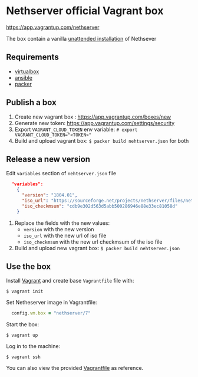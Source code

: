 # Nethserver official Vagrant box

https://app.vagrantup.com/nethserver

The box contain a vanilla [unattended installation](http://docs.nethserver.org/en/v7/installation.html#installation-unattended) of Nethsever

## Requirements

 * [virtualbox](https://www.virtualbox.org/)
 * [ansible](https://www.ansible.com/)
 * [packer](https://www.packer.io/)

## Publish a box

1. Create new vagrant box : https://app.vagrantup.com/boxes/new
1. Generate new token: https://app.vagrantup.com/settings/security
1. Export `VAGRANT_CLOUD_TOKEN` env variable: `# export VAGRANT_CLOUD_TOKEN="<TOKEN>"`
1. Build and upload vagrant box: `$ packer build nehtserver.json` for both

## Release a new version

Edit `variables` section of  `nehtserver.json` file
```json
  "variables":
    {
      "version": "1804.01",
      "iso_url": "https://sourceforge.net/projects/nethserver/files/nethserver-7.5.1804-x86_64.iso/download",
      "iso_checkmsum": "cdb9e302d563d5abb500286946e88e33ec81058d"
    }
```
1. Replace the fields with the new values:
	* `version` with the new version
	* `iso_url` with the new url of iso file
	* `iso_checkmsum` with the new url checkmsum of the iso file
1. Build and upload new vagrant box: `$ packer build nehtserver.json`

## Use the box
Install [Vagrant](https://www.vagrantup.com/downloads.html) and create base `Vagrantfile` file with:
```shell
$ vagrant init
```
Set Netheserver image in Vagrantfile:
```ruby
  config.vm.box = "nethserver/7"
```
Start the box:
```shell
$ vagrant up
```
Log in to the machine:
```shell
$ vagrant ssh
```
You can also view the provided [Vagrantfile](Vagrantfile) as reference.
